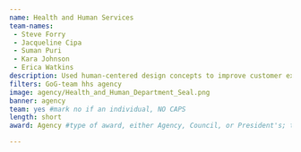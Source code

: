 ```yaml
---
name: Health and Human Services
team-names: 
 - Steve Forry
 - Jacqueline Cipa
 - Suman Puri
 - Kara Johnson
 - Erica Watkins
description: Used human-centered design concepts to improve customer experience for the Medicare Secondary Payer Recovery Portal (MSPRP) and the Commercial Repayment Center Portal (CRCP). As a result, payments can be submitted electronically, providing for enhanced operational efficiency and external customer satisfaction.
filters: GoG-team hhs agency
image: agency/Health_and_Human_Department_Seal.png
banner: agency
team: yes #mark no if an individual, NO CAPS 
length: short
award: Agency #type of award, either Agency, Council, or President's; this is case sensitive so make sure to match the options listed exactly. This section generates the format of the card

---
```

